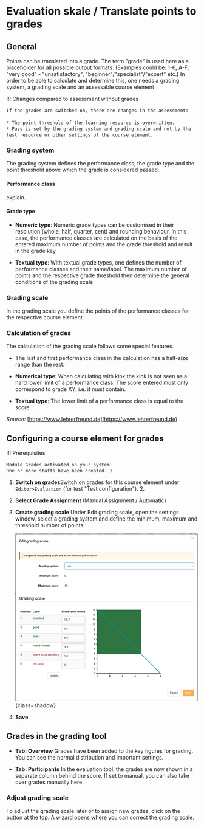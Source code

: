 # Evaluation skale / Translate points to grades

## General

Points can be translated into a grade.
The term "grade" is used here as a placeholder for all possible output formats. (Examples could be: 1-6, A-F, "very good" - "unsatisfactory", "beginner"/"specialist"/"expert" etc.) In order to be able to calculate and determine this, one needs a grading system, a grading scale and an assessable course element

!!! Changes compared to assessment without grades

    If the grades are switched on, there are changes in the assessment:
    
    * The point threshold of the learning resource is overwritten.
    * Pass is set by the grading system and grading scale and not by the test resource or other settings of the course element.

### Grading system

The grading system defines the performance class, the grade type and the point threshold above which the grade is considered passed.

#### Performance class

explain.

#### Grade type

* **Numeric type**: Numeric grade types can be customised in their resolution (whole, half, quarter, cent) and rounding behaviour. In this case, the performance classes are calculated on the basis of the entered maximum number of points and the grade threshold and result in the grade key.

* **Textual type**: With textual grade types, one defines the number of performance classes and their name/label. The maximum number of points and the respective grade threshold then determine the general conditions of the grading scale

### Grading scale

In the grading scale you define the points of the performance classes for the respective course element.

### Calculation of grades

The calculation of the grading scale follows some special features.

* The last and first performance class in the calculation has a half-size range than the rest.

* **Numerical type**: When calculating with kink,the kink is not seen as a hard lower limit of a performance class. The score entered must only correspond to grade XY, i.e. it must contain.

* **Textual type**: The lower limit of a performance class is equal to the score....

*Source:* [https://www.lehrerfreund.de](https://www.lehrerfreund.de)

## Configuring a course element for grades

!!! Prerequisites

    Module Grades activated on your system.
    One or more staffs have been created. 1.

1. **Switch on grades**Switch on grades for this course element under `Editor>Evaluation` (for test "Test configuration"). 2.
2. **Select Grade Assignment** (Manual Assignment / Automatic)

3. **Create grading scale** Under Edit grading scale, open the settings window, select a grading system and define the minimum, maximum and threshold number of points.

    ![grading scale](assets/gradingscale.jpg){class=shadow}

4. **Save**

## Grades in the grading tool

* **Tab: Overview** Grades have been added to the key figures for grading. You can see the normal distribution and important settings.

* **Tab: Participants** In the evaluation tool, the grades are now shown in a separate column behind the score. If set to manual, you can also take over grades manually here.

### Adjust grading scale

To adjust the grading scale later or to assign new grades, click on the button at the top. A wizard opens where you can correct the grading scale.
